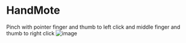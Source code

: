 # HandMote
Pinch with pointer finger and thumb to left click and middle finger and thumb to right click
![image](https://github.com/user-attachments/assets/8f464f54-bbe8-4ec8-8407-43eae7270827)
